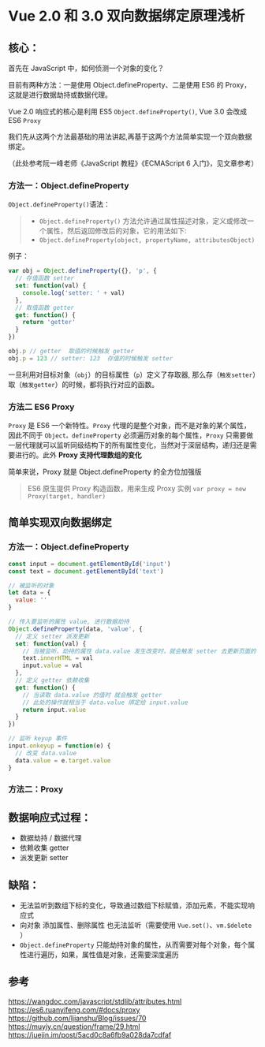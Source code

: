 # Vue 2.0 和 3.0 双向数据绑定原理浅析

## 核心：

首先在 JavaScript 中，如何侦测一个对象的变化？

目前有两种方法：一是使用 Object.defineProperty、二是使用 ES6 的 Proxy，这就是进行数据劫持或数据代理。

Vue 2.0 响应式的核心是利用 ES5 `Object.defineProperty()`, Vue 3.0 会改成 ES6 `Proxy`

我们先从这两个方法最基础的用法讲起,再基于这两个方法简单实现一个双向数据绑定。

（此处参考阮一峰老师《JavaScript 教程》《ECMAScript 6 入门》，见文章参考）

### 方法一：Object.defineProperty

`Object.defineProperty()`语法：

> - `Object.defineProperty()` 方法允许通过属性描述对象，定义或修改一个属性，然后返回修改后的对象，它的用法如下:
> - `Object.defineProperty(object, propertyName, attributesObject)`

例子：

```js
var obj = Object.defineProperty({}, 'p', {
  // 存值函数 setter
  set: function(val) {
    console.log('setter: ' + val)
  },
  // 取值函数 getter
  get: function() {
    return 'getter'
  }
})

obj.p // getter  取值的时候触发 getter
obj.p = 123 // setter: 123  存值的时候触发 setter
```

一旦利用对目标对象（`obj`）的目标属性（`p`）定义了存取器, 那么存（`触发setter`）取（`触发getter`）的时候，都将执行对应的函数。

### 方法二 ES6 Proxy

`Proxy` 是 ES6 一个新特性。`Proxy` 代理的是整个对象，而不是对象的某个属性，因此不同于 `Object。defineProperty` 必须遍历对象的每个属性，`Proxy` 只需要做一层代理就可以监听同级结构下的所有属性变化，当然对于深层结构，递归还是需要进行的。此外 **Proxy 支持代理数组的变化**

简单来说，Proxy 就是 Object.defineProperty 的全方位加强版

> ES6 原生提供 Proxy 构造函数，用来生成 Proxy 实例
> `var proxy = new Proxy(target, handler)`
> 



## 简单实现双向数据绑定

### 方法一：Object.defineProperty

```js
const input = document.getElementById('input')
const text = document.getElementById('text')

// 被监听的对象
let data = {
  value: ''
}

// 传入要监听的属性 value, 进行数据劫持
Object.defineProperty(data, 'value', {
  // 定义 setter 派发更新
  set: function(val) {
    // 当被监听、劫持的属性 data.value 发生改变时，就会触发 setter 去更新页面的值
    text.innerHTML = val
    input.value = val
  },
  // 定义 getter 依赖收集
  get: function() {
    // 当读取 data.value 的值时 就会触发 getter
    // 此处的操作就相当于 data.value 绑定给 input.value
    return input.value
  }
})

// 监听 keyup 事件
input.onkeyup = function(e) {
  // 改变 data.value
  data.value = e.target.value
}
```

### 方法二：Proxy




## 数据响应式过程：

- 数据劫持 / 数据代理
- 依赖收集 getter
- 派发更新 setter

## 缺陷：

- 无法监听到数组下标的变化，导致通过数组下标赋值，添加元素，不能实现响应式
- 向对象 添加属性、删除属性 也无法监听（需要使用 `Vue.set()`、`vm.$delete` ）
- `Object.defineProperty` 只能劫持对象的属性，从而需要对每个对象，每个属性进行遍历，如果，属性值是对象，还需要深度遍历

## 参考

https://wangdoc.com/javascript/stdlib/attributes.html
https://es6.ruanyifeng.com/#docs/proxy
https://github.com/ljianshu/Blog/issues/70
https://muyiy.cn/question/frame/29.html
https://juejin.im/post/5acd0c8a6fb9a028da7cdfaf
